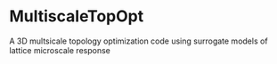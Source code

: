 # MultiscaleTopOpt
A 3D multsicale topology optimization code using surrogate models of lattice microscale response
